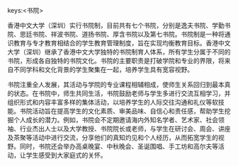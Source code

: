 keys:<书院>


香港中文大学（深圳）实行书院制，目前共有七个书院，分别是逸夫书院、学勤书院、思廷书院、祥波书院、道扬书院、厚含书院以及第七书院。书院制是一种将通识教育与专才教育相结合的学生教育管理制度，旨在实现均衡教育目标。香港中文大学（深圳）继承了香港中文大学独特的书院制育人体系，所有学生分属于不同的书院，形成各自独特的书院文化。书院的主要职责是打破学院和专业的界限，将来自不同学科和文化背景的学生聚集在一起，培养学生具有宽容视野。

书院注重全人发展，其活动与学院的专业课程相辅相成，使师生关系回归到最本真的状态。在书院中，师生共同生活，书院鼓励老师与学生多进行交流互相学习，并组织形式和内容丰富多样的集体活动，以培养学生的人际交往沟通和礼仪等软技能。书院活动旨在提高学生的文化素质、审美品味、自信心和责任感，帮助学生挖掘个人成长的潜力。例如，书院会不定期邀请海内外知名学者、艺术家、社会领袖、行业杰出人士以及大学教授、书院院长或老师，与学生在研讨会、周会、讲座及茶聚等活动中进行交流，分享他们的真知灼见和个人经历，从而拓宽学生的视野。同时，书院还会举办高桌晚宴、中秋晚会、圣诞围唱、手工坊和高尔夫等活动，让学生感受到大家庭式的关怀。